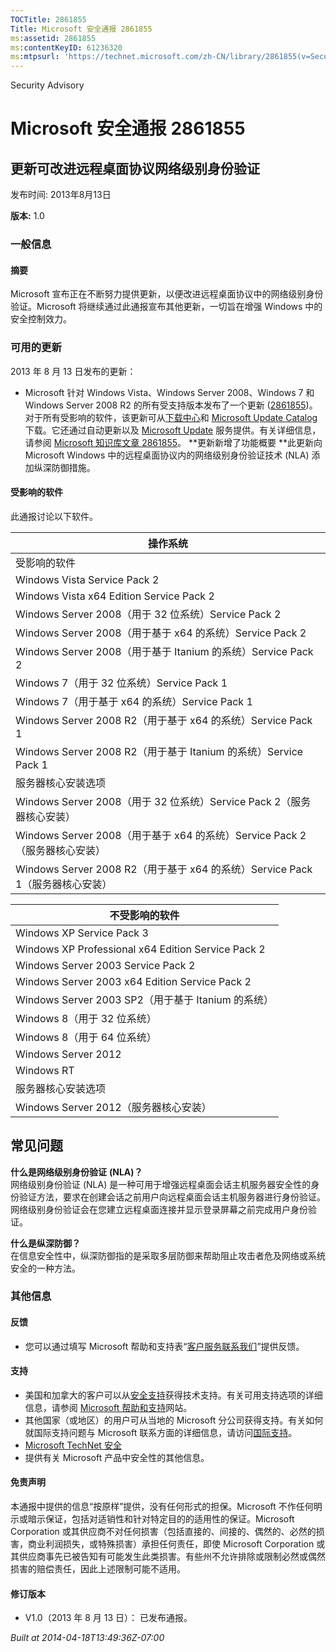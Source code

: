 ```yaml
---
TOCTitle: 2861855
Title: Microsoft 安全通报 2861855
ms:assetid: 2861855
ms:contentKeyID: 61236320
ms:mtpsurl: 'https://technet.microsoft.com/zh-CN/library/2861855(v=Security.10)'
---
```


Security Advisory

Microsoft 安全通报 2861855
==========================

更新可改进远程桌面协议网络级别身份验证
--------------------------------------

发布时间: 2013年8月13日

**版本:** 1.0

### 一般信息

#### 摘要

Microsoft 宣布正在不断努力提供更新，以便改进远程桌面协议中的网络级别身份验证。Microsoft 将继续通过此通报宣布其他更新，一切旨在增强 Windows 中的安全控制效力。

### 可用的更新

2013 年 8 月 13 日发布的更新：

-   Microsoft 针对 Windows Vista、Windows Server 2008、Windows 7 和 Windows Server 2008 R2 的所有受支持版本发布了一个更新 ([2861855](https://support.microsoft.com/kb/2861855))。对于所有受影响的软件，该更新可从[下载中心](http://www.microsoft.com/download/default.aspx)和 [Microsoft Update Catalog](http://go.microsoft.com/fwlink/?linkid=96155) 下载。它还通过自动更新以及 [Microsoft Update](http://go.microsoft.com/fwlink/?linkid=40747) 服务提供。有关详细信息，请参阅 [Microsoft 知识库文章 2861855](https://support.microsoft.com/kb/2861855)。
    **更新新增了功能概要
    **此更新向 Microsoft Windows 中的远程桌面协议内的网络级别身份验证技术 (NLA) 添加纵深防御措施。

#### 受影响的软件

此通报讨论以下软件。

| 操作系统                                                                      |
|-------------------------------------------------------------------------------|
| 受影响的软件                                                                  |
| Windows Vista Service Pack 2                                                  |
| Windows Vista x64 Edition Service Pack 2                                      |
| Windows Server 2008（用于 32 位系统）Service Pack 2                           |
| Windows Server 2008（用于基于 x64 的系统）Service Pack 2                      |
| Windows Server 2008（用于基于 Itanium 的系统）Service Pack 2                  |
| Windows 7（用于 32 位系统）Service Pack 1                                     |
| Windows 7（用于基于 x64 的系统）Service Pack 1                                |
| Windows Server 2008 R2（用于基于 x64 的系统）Service Pack 1                   |
| Windows Server 2008 R2（用于基于 Itanium 的系统）Service Pack 1               |
| 服务器核心安装选项                                                            |
| Windows Server 2008（用于 32 位系统）Service Pack 2（服务器核心安装）         |
| Windows Server 2008（用于基于 x64 的系统）Service Pack 2（服务器核心安装）    |
| Windows Server 2008 R2（用于基于 x64 的系统）Service Pack 1（服务器核心安装） |

| 不受影响的软件                                     |
|----------------------------------------------------|
| Windows XP Service Pack 3                          |
| Windows XP Professional x64 Edition Service Pack 2 |
| Windows Server 2003 Service Pack 2                 |
| Windows Server 2003 x64 Edition Service Pack 2     |
| Windows Server 2003 SP2（用于基于 Itanium 的系统） |
| Windows 8（用于 32 位系统）                        |
| Windows 8（用于 64 位系统）                        |
| Windows Server 2012                                |
| Windows RT                                         |
| 服务器核心安装选项                                 |
| Windows Server 2012（服务器核心安装）              |

常见问题
--------

<span></span>
**什么是网络级别身份验证** **(NLA)？**  
网络级别身份验证 (NLA) 是一种可用于增强远程桌面会话主机服务器安全性的身份验证方法，要求在创建会话之前用户向远程桌面会话主机服务器进行身份验证。网络级别身份验证会在您建立远程桌面连接并显示登录屏幕之前完成用户身份验证。

**什么是纵深防御？**  
在信息安全性中，纵深防御指的是采取多层防御来帮助阻止攻击者危及网络或系统安全的一种方法。

### 其他信息

#### 反馈

-   您可以通过填写 Microsoft 帮助和支持表“[客户服务联系我们](https://support.microsoft.com/common/survey.aspx?scid=sw;en;1257&showpage=1&ws=technet&sd=tech)”提供反馈。

#### 支持

-   美国和加拿大的客户可以从[安全支持](http://go.microsoft.com/fwlink/?linkid=21131)获得技术支持。有关可用支持选项的详细信息，请参阅 [Microsoft 帮助和支持](http://support.microsoft.com/)网站。
-   其他国家（或地区）的用户可从当地的 Microsoft 分公司获得支持。有关如何就国际支持问题与 Microsoft 联系方面的详细信息，请访问[国际支持](http://go.microsoft.com/fwlink/?linkid=21155)。
-   [Microsoft TechNet 安全](http://go.microsoft.com/fwlink/?linkid=21132)
-   提供有关 Microsoft 产品中安全性的其他信息。

#### 免责声明

本通报中提供的信息“按原样”提供，没有任何形式的担保。Microsoft 不作任何明示或暗示保证，包括对适销性和针对特定目的的适用性的保证。Microsoft Corporation 或其供应商不对任何损害（包括直接的、间接的、偶然的、必然的损害，商业利润损失，或特殊损害）承担任何责任，即使 Microsoft Corporation 或其供应商事先已被告知有可能发生此类损害。有些州不允许排除或限制必然或偶然损害的赔偿责任，因此上述限制可能不适用。

#### 修订版本

-   V1.0（2013 年 8 月 13 日）： 已发布通报。

*Built at 2014-04-18T13:49:36Z-07:00*
